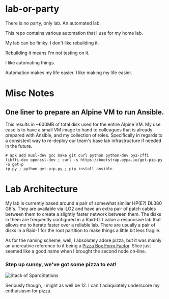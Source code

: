 # lab-or-party
There is no party, only lab. An automated lab.

This repo contains various automation that I use for my home lab. 

My lab can be finiky.
I don't like rebuilding it.

Rebuilding it means I'm not testing on it.

I like automating things. 

Automation makes my life easier. I like making my life easier.

# Misc Notes


## One liner to prepare an Alpine VM to run Ansible.
This results in ~600MB of total disk used for the entire Alpine VM. My use case is to have a small VM image to hand to colleagues that is already prepared with Ansible, and my collection of roles. Specifically in regards to a consistent way to re-deploy our team's base lab infrastructure if needed in the future. 

```shell
# apk add musl-dev gcc make git curl python python-dev py2-cffi libffi-dev openssl-dev ; curl -s https://bootstrap.pypa.io/get-pip.py -o get-p
ip.py ; python get-pip.py ; pip install ansible
```


# Lab Architecture
My lab is currently based around a pair of somewhat similar HP(E?) DL380 G6's. They are available via iLO2 and have an extra pair of patch cables between them to create a slightly faster network between them. The disks in them are frequently configured in a Raid-0. I value a responsive lab that allows me to iterate faster over a reliable lab. There are usually a pair of disks in a Raid-1 for the root partition to make things a little bit less fragile.

As for the naming scheme, well, I absolutely adore pizza, but it was mainly an uncreative reference to it being a [Pizza Box Form Factor](https://en.wikipedia.org/wiki/Pizza_box_form_factor). Slice just seemed like a good name when I brought the second node on-line.

### Step up sunny, we've got some pizza to eat!
![Stack of SparcStations](https://upload.wikimedia.org/wikipedia/commons/thumb/7/7d/Sparcstack.jpg/220px-Sparcstack.jpg)

Seriously though, I might as well be 12. I can't adaquiately underscore my enthuisiasm for pizza.
